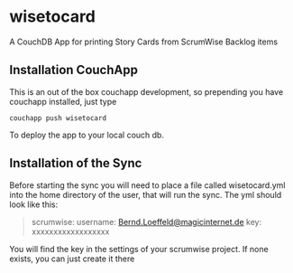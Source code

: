 wisetocard
==========
A CouchDB App for printing Story Cards from ScrumWise Backlog items

Installation CouchApp
---------------------

This is an out of the box couchapp development, so prepending you have couchapp installed, just type

    couchapp push wisetocard

To deploy the app to your local couch db.


Installation of the Sync
------------------------

Before starting the sync you will need to place a file called wisetocard.yml into the home directory of the user, that will run the sync. The yml should look like this:
>scrumwise:
>  username: Bernd.Loeffeld@magicinternet.de
>  key: xxxxxxxxxxxxxxxxxx

You will find the key in the settings of your scrumwise project. If none exists, you can just create it there 

